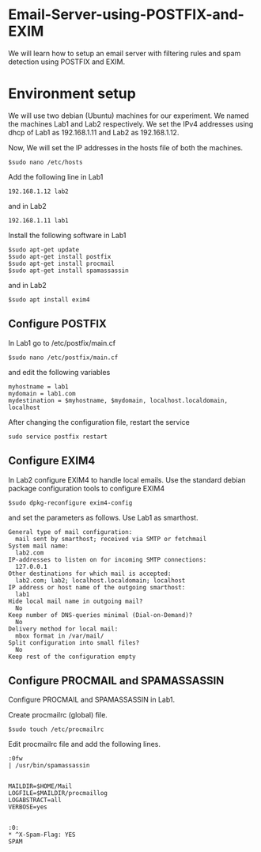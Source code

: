 # Email-Server-using-POSTFIX-and-EXIM
We will learn how to setup an email server with filtering rules and spam detection using POSTFIX and EXIM.

# Environment setup
We will use two debian (Ubuntu) machines for our experiment. We named the machines Lab1 and Lab2 respectively. We set the IPv4 addresses using dhcp of Lab1 as 192.168.1.11 and Lab2 as 192.168.1.12.

Now, We will set the IP addresses in the hosts file of both the machines.
```
$sudo nano /etc/hosts
```
Add the following line in Lab1
```
192.168.1.12 lab2
```
and in Lab2
```
192.168.1.11 lab1
```
Install the following software in Lab1
```
$sudo apt-get update
$sudo apt-get install postfix
$sudo apt-get install procmail
$sudo apt-get install spamassassin
```
and in Lab2
```
$sudo apt install exim4
```

## Configure POSTFIX
In Lab1 go to /etc/postfix/main.cf
```
$sudo nano /etc/postfix/main.cf
```
and edit the following variables
```
myhostname = lab1
mydomain = lab1.com
mydestination = $myhostname, $mydomain, localhost.localdomain, localhost
```
After changing the configuration file, restart the service
```
sudo service postfix restart
```

## Configure EXIM4
In Lab2 configure EXIM4 to handle local emails. Use the standard debian package configuration tools to configure EXIM4 
```
$sudo dpkg-reconfigure exim4-config
```
and set the parameters as follows. Use Lab1 as smarthost.
```
General type of mail configuration:
  mail sent by smarthost; received via SMTP or fetchmail
System mail name:
  lab2.com
IP-addresses to listen on for incoming SMTP connections:
  127.0.0.1
Other destinations for which mail is accepted:
  lab2.com; lab2; localhost.localdomain; localhost
IP address or host name of the outgoing smarthost:
  lab1
Hide local mail name in outgoing mail?
  No
Keep number of DNS-queries minimal (Dial-on-Demand)?
  No
Delivery method for local mail:
  mbox format in /var/mail/
Split configuration into small files?
  No
Keep rest of the configuration empty
```
## Configure PROCMAIL and SPAMASSASSIN
Configure PROCMAIL and SPAMASSASSIN in Lab1.

Create procmailrc (global) file.
```
$sudo touch /etc/procmailrc
```
Edit procmailrc file and add the following lines.
```
:0fw
| /usr/bin/spamassassin


MAILDIR=$HOME/Mail
LOGFILE=$MAILDIR/procmaillog
LOGABSTRACT=all
VERBOSE=yes


:0:
* ^X-Spam-Flag: YES
SPAM
```

